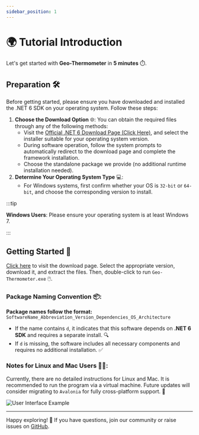 ```yaml
---
sidebar_position: 1
---
```


# 🌍 Tutorial Introduction

Let's get started with **Geo-Thermometer** in **5 minutes** ⏱️.

## Preparation 🛠️

Before getting started, please ensure you have downloaded and installed the .NET 6 SDK on your operating system. Follow these steps:

1. **Choose the Download Option** 🌐:
   You can obtain the required files through any of the following methods:
   - Visit the [Official .NET 6 Download Page (Click Here)](https://dotnet.microsoft.com/en-us/download/dotnet/6.0), and select the installer suitable for your operating system version.
   - During software operation, follow the system prompts to automatically redirect to the download page and complete the framework installation.
   - Choose the standalone package we provide (no additional runtime installation needed).
2. **Determine Your Operating System Type** 💻:
   - For Windows systems, first confirm whether your OS is `32-bit` or `64-bit`, and choose the corresponding version to install.

:::tip

**Windows Users**: Please ensure your operating system is at least Windows 7.

:::

## Getting Started 🚀

[Click here](https://github.com/MaxwellLei/GeoChemistry-Nexus/releases) to visit the download page. Select the appropriate version, download it, and extract the files. Then, double-click to run `Geo-Thermometer.exe` 🖱️.

### Package Naming Convention 📦:

**Package names follow the format:** `SoftwareName_Abbreviation_Version_Dependencies_OS_Architecture`

- If the name contains `d`, it indicates that this software depends on **.NET 6 SDK** and requires a separate install. 🔍
- If `d` is missing, the software includes all necessary components and requires no additional installation. ✅

### Notes for Linux and Mac Users 🐧🍏:

Currently, there are no detailed instructions for Linux and Mac. It is recommended to run the program via a virtual machine. Future updates will consider migrating to `Avalonia` for fully cross-platform support. 📅

![User Interface Example](https://geo-1303234197.cos.ap-hongkong.myqcloud.com/V0_5_0_0/GeoT_UI.png)

----

Happy exploring! 🎉 If you have questions, join our community or raise issues on [GitHub](https://github.com/MaxwellLei/GeoChemistry-Nexus).
